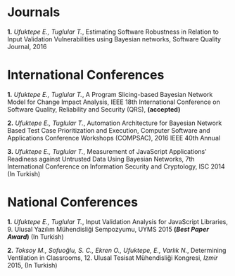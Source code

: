 # Journals
**1.** _Ufuktepe E., Tuglular T._, Estimating Software Robustness in Relation to Input Validation Vulnerabilities using Bayesian networks, Software Quality Journal, 2016

# International Conferences

**1.** _Ufuktepe E., Tuglular T._, A Program Slicing-based Bayesian Network Model for Change Impact Analysis, IEEE 18th International Conference on Software Quality, Reliability and Security (QRS), **(accepted)**

**2.** _Ufuktepe E., Tuglular T._, Automation Architecture for Bayesian Network Based Test Case Prioritization and Execution, Computer Software and Applications Conference Workshops (COMPSAC), 2016 IEEE 40th Annual

**3.** _Ufuktepe E., Tuglular T._, Measurement of JavaScript Applications' Readiness against Untrusted Data Using Bayesian Networks, 7th International Conference on Information Security and Cryptology, ISC 2014 (In Turkish)

# National Conferences
**1.** _Ufuktepe E., Tuglular T._, Input Validation Analysis for JavaScript Libraries, 9. Ulusal Yazılım Mühendisliği Sempozyumu, UYMS 2015 **(_Best Paper Award_)** (In Turkish)

**2.** _Toksoy M., Sofuoğlu, S. C., Ekren O., Ufuktepe, E., Varlık N._, Determining Ventilation in Classrooms, 12. Ulusal Tesisat Mühendisliği Kongresi, _Izmir_ 2015,  (In Turkish)
